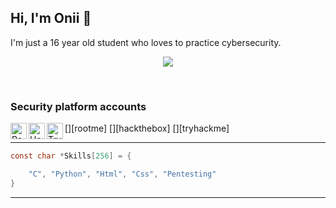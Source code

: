 ## Hi, I'm Onii 👋

I'm just a 16 year old student who loves to practice cybersecurity. <br>

<p align="center">
    <img src="https://github.com/0x4f6e69690a/0x4f6e69690a/blob/master/banner.gif">
</p>
<br>

### Security platform accounts

[<img align="left" alt="Root-me" width="26px" src="https://github.com/0x4f6e69690a/0x4f6e69690a/blob/master/rootme.jpg" />][rootme]
[<img align="left" alt="HackTheBox" width="26px" src="https://github.com/0x4f6e69690a/0x4f6e69690a/blob/master/htb.png" />][hackthebox]
[<img align="left" alt="TryHackMe" width="26px" src="https://github.com/0x4f6e69690a/0x4f6e69690a/blob/master/thm.png" />][tryhackme]

---

```c
const char *Skills[256] = {

    "C", "Python", "Html", "Css", "Pentesting"
}
```

---
